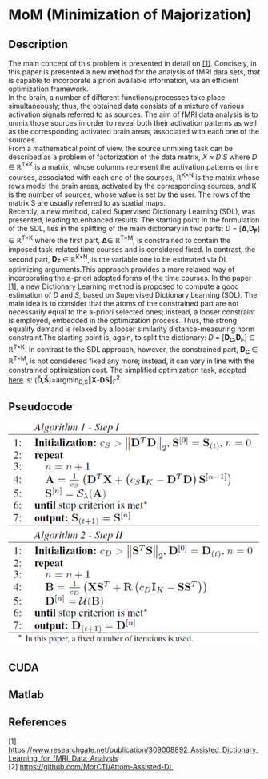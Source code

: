 # MoM (Minimization of Majorization)

## Description
The main concept of this problem is presented in detail on [[1]](https://www.researchgate.net/publication/309008892_Assisted_Dictionary_Learning_for_fMRI_Data_Analysis). Concisely, in this paper is
presented a new method for the analysis of fMRI data sets, that is capable to incorporate a priori available information, via an efficient optimization framework.<br/>
In the brain, a number of different functions/processes take place simultaneously; thus, the obtained data consists of a mixture of
various activation signals referred to as sources. The aim of fMRI data analysis is to unmix those sources in order to reveal both their activation patterns as well as the corresponding activated brain areas, associated with each one of the sources.<br/>
From a mathematical point of view, the source unmixing task can be described as a problem of factorization of the data matrix, 
_X_ ≈ _D_·_S_ where _D_ ∈ ℝ<sup>T×K</sup> is a matrix, whose columns represent the activation patterns or time courses, associated with 
each one of the sources, ℝ<sup>K×N</sup> is the matrix whose rows model the brain areas, activated by the corresponding sources, and
K is the number of sources, whose value is set by the user. The rows of the matrix S are usually referred to as spatial maps.<br/>
Recently, a new method, called Supervised Dictionary Learning (SDL), was presented, leading to enhanced results. The starting point in 
the formulation of the SDL, lies in the splitting of the main dictionary in two parts: _D_ = [**Δ**,**D<sub>F</sub>**] ∈ ℝ<sup>T×K</sup>
where the first part, **Δ**∈ ℝ<sup>T×M</sup>, is constrained to contain the imposed task-related time courses and is considered fixed. 
In contrast, the second part, **D<sub>F</sub>** ∈ ℝ<sup>K×N</sup>, is the variable one to be estimated via DL optimizing arguments.This 
approach provides a more relaxed way of incorporating the a-priori adopted forms of the time courses. 
In the paper [[1]](https://www.researchgate.net/publication/309008892_Assisted_Dictionary_Learning_for_fMRI_Data_Analysis), a new 
Dictionary Learning method is proposed to compute a good estimation of _D_ and _S_, based on Supervised Dictionary Learning (SDL). The 
main idea is to consider that the atoms of the constrained part are not necessarily equal to the a-priori selected ones; instead, a looser 
constraint is employed, embedded in the optimization process. Thus, the strong equality demand is relaxed by a looser similarity distance-measuring norm constraint.The starting point is, again, to split the dictionary: _D_ = [**D<sub>C</sub>**,**D<sub>F</sub>**] ∈ ℝ<sup>T×K</sup>. In contrast to the SDL approach, however, the constrained part, **D<sub>C</sub>** ∈ ℝ<sup>T×M</sup>, is not considered
fixed any more; instead, it can vary in line with the constrained optimization cost. The simplified optimization task, adopted [here](https://www.researchgate.net/publication/309008892_Assisted_Dictionary_Learning_for_fMRI_Data_Analysis) is:
(**Ď**,**Š**)=argmin<sub>D,S</sub>‖**X**-**DS**‖<sub>F</sub><sup>2</sup>

## Pseudocode
![image](https://github.com/patschris/MoM/blob/master/MomPseudocode.png)

## CUDA

## Matlab

## References
[1] https://www.researchgate.net/publication/309008892_Assisted_Dictionary_Learning_for_fMRI_Data_Analysis<br/>
[2] https://github.com/MorCTI/Attom-Assisted-DL

